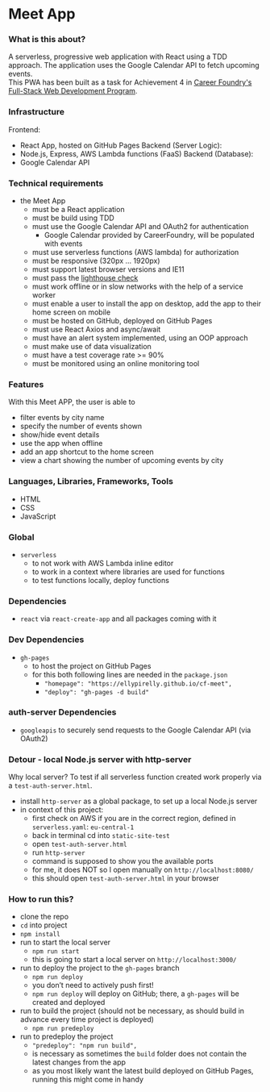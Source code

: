 # Meet App

### What is this about?
A serverless, progressive web application with React using a TDD approach. The application uses the Google Calendar API to fetch upcoming events.
<br>
This PWA has been built as a task for Achievement 4 in [Career Foundry's Full-Stack Web Development Program](https://careerfoundry.com/en/courses/become-a-web-developer/).

### Infrastructure
Frontend:
- React App, hosted on GitHub Pages
Backend (Server Logic):
- Node.js, Express, AWS Lambda functions (FaaS)
Backend (Database):
- Google Calendar API

### Technical requirements
- the Meet App
  - must be a React application
  - must be build using TDD
  - must use the Google Calendar API and OAuth2 for authentication
    - Google Calendar provided by CareerFoundry, will be populated with events
  - must use serverless functions (AWS lambda) for authorization
  - must be responsive (320px ... 1920px)
  - must support latest browser versions and IE11
  - must pass the [lighthouse check](https://developer.chrome.com/docs/lighthouse/overview/)
  - must work offline or in slow networks with the help of a service worker
  - must enable a user to install the app on desktop, add the app to their home screen on mobile
  - must be hosted on GitHub, deployed on GitHub Pages
  - must use React Axios and async/await
  - must have an alert system implemented, using an OOP approach
  - must make use of data visualization
  - must have a test coverage rate >= 90%
  - must be monitored using an online monitoring tool

### Features
With this Meet APP, the user is able to
- filter events by city name
- specify the number of events shown
- show/hide event details
- use the app when offline
- add an app shortcut to the home screen
- view a chart showing the number of upcoming events by city

### Languages, Libraries, Frameworks, Tools
- HTML
- CSS
- JavaScript

### Global
- `serverless`
  - to not work with AWS Lambda inline editor
  - to work in a context where libraries are used for functions
  - to test functions locally, deploy functions

### Dependencies
- `react` via `react-create-app` and all packages coming with it

### Dev Dependencies
- `gh-pages`
  - to host the project on GitHub Pages
  - for this both following lines are needed in the `package.json`
    - `"homepage": "https://ellypirelly.github.io/cf-meet",`
    - `"deploy": "gh-pages -d build"`

### auth-server Dependencies
- `googleapis` to securely send requests to the Google Calendar API (via OAuth2)

### Detour - local Node.js server with http-server
Why local server? To test if all serverless function created work properly via a `test-auth-server.html`.
- install `http-server` as a global package, to set up a local Node.js server
- in context of this project:
  - first check on AWS if you are in the correct region, defined in `serverless.yaml`: `eu-central-1`
  - back in terminal cd into `static-site-test`
  - open `test-auth-server.html`
  - run `http-server`
  - command is supposed to show you the available ports
  - for me, it does NOT so I open manually on `http://localhost:8080/`
  - this should open `test-auth-server.html` in your browser

### How to run this?
- clone the repo
- `cd` into project
- `npm install`
- run to start the local server
  - `npm run start`
  - this is going to start a local server on `http://localhost:3000/`
- run to deploy the project to the `gh-pages` branch
  - `npm run deploy`
  - you don’t need to actively push first!
  - `npm run deploy` will deploy on GitHub; there, a `gh-pages` will be created and deployed
- run to build the project (should not be necessary, as should build in advance every time project is deployed)
  - `npm run predeploy`
- run to predeploy the project
  - `"predeploy": "npm run build",`
  - is necessary as sometimes the `build` folder does not contain the latest changes from the app
  - as you most likely want the latest build deployed on GitHub Pages, running this might come in handy
